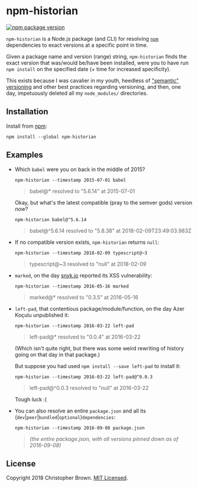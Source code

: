 # npm-historian

[![npm package version](https://badge.fury.io/js/npm-historian.svg)](https://www.npmjs.com/package/npm-historian)

`npm-historian` is a Node.js package (and CLI) for resolving [`npm`](https://www.npmjs.com/) dependencies to exact versions at a specific point in time.

Given a package name and version (range) string,
`npm-historian` finds the exact version that was/would be/have been installed,
were you to have run `npm install` on the specified date (+ time for increased specificity).

This exists because I was cavalier in my youth,
heedless of ["semantic" versioning](https://semver.org/) and other best practices regarding versioning,
and then, one day, impetuously deleted all my `node_modules/` directories.


## Installation

Install from [npm](https://www.npmjs.com/package/npm-historian):

    npm install --global npm-historian


## Examples

* Which `babel` were you on back in the middle of 2015?

      npm-historian --timestamp 2015-07-01 babel

  > babel@* resolved to "5.6.14" at 2015-07-01

  Okay, but what's the latest compatible (pray to the semver gods) version _now_?

      npm-historian babel@^5.6.14

  > babel@^5.6.14 resolved to "5.8.38" at 2018-02-09T23:49:03.983Z
* If no compatible version exists, `npm-historian` returns `null`:

      npm-historian --timestamp 2018-02-09 typescript@~3

  > typescript@~3 resolved to "null" at 2018-02-09
* `marked`, on the day [snyk.io](https://snyk.io/blog/marked-xss-vulnerability/) reported its XSS vulnerability:

      npm-historian --timestamp 2016-05-16 marked

  > marked@* resolved to "0.3.5" at 2016-05-16
* `left-pad`, that contentious package/module/function, on the day Azer Koçulu unpublished it:

      npm-historian --timestamp 2016-03-22 left-pad

  > left-pad@* resolved to "0.0.4" at 2016-03-22

  (Which isn't quite right, but there was some weird rewriting of history going on that day in that package.)

  But suppose you had used `npm install --save left-pad` to install it:

      npm-historian --timestamp 2016-03-22 left-pad@^0.0.3

  > left-pad@^0.0.3 resolved to "null" at 2016-03-22

  Tough luck :(
* You can also resolve an entire `package.json` and all its (`dev`|`peer`|`bundled`|`optional`)`dependencies`:

      npm-historian --timestamp 2016-09-08 package.json

  > _(the entire package.json, with all versions pinned down as of 2016-09-08)_


## License

Copyright 2018 Christopher Brown.
[MIT Licensed](https://chbrown.github.io/licenses/MIT/#2018).
